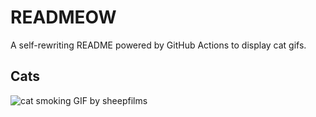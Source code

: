 # READMEOW

A self-rewriting README powered by GitHub Actions to display cat gifs.

## Cats

![cat smoking GIF by sheepfilms](https://media1.giphy.com/media/l0ExdMHUDKteztyfe/200.gif?cid=9acd02day8fi9j5uco829doflye4xizbvybjnoogdkssg3m7&ep=v1_gifs_search&rid=200.gif&ct=g)
